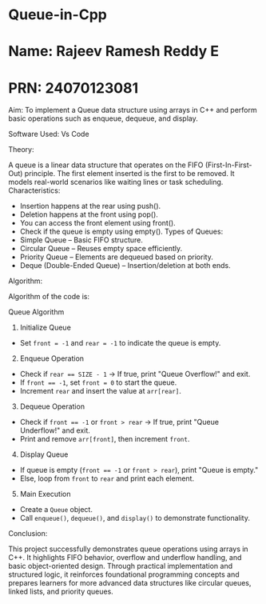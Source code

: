 # Queue-in-Cpp
# Name: Rajeev Ramesh Reddy E
# PRN: 24070123081

Aim: To implement a Queue data structure using arrays in C++ and perform basic operations such as enqueue, dequeue, and display.

Software Used: Vs Code

Theory:

A queue is a linear data structure that operates on the FIFO (First-In-First-Out) principle. The first element inserted is the first to be removed. It models real-world scenarios like waiting lines or task scheduling.
   Characteristics:
- Insertion happens at the rear using push().
- Deletion happens at the front using pop().
- You can access the front element using front().
- Check if the queue is empty using empty().
   Types of Queues:
- Simple Queue – Basic FIFO structure.
- Circular Queue – Reuses empty space efficiently.
- Priority Queue – Elements are dequeued based on priority.
- Deque (Double-Ended Queue) – Insertion/deletion at both ends.

Algorithm:

Algorithm of the code is:

 Queue Algorithm

 1. Initialize Queue
- Set `front = -1` and `rear = -1` to indicate the queue is empty.

 2. Enqueue Operation
- Check if `rear == SIZE - 1` → If true, print "Queue Overflow!" and exit.
- If `front == -1`, set `front = 0` to start the queue.
- Increment `rear` and insert the value at `arr[rear]`.

 3. Dequeue Operation
- Check if `front == -1` or `front > rear` → If true, print "Queue Underflow!" and exit.
- Print and remove `arr[front]`, then increment `front`.

 4. Display Queue
- If queue is empty (`front == -1` or `front > rear`), print "Queue is empty."
- Else, loop from `front` to `rear` and print each element.

 5. Main Execution
- Create a `Queue` object.
- Call `enqueue()`, `dequeue()`, and `display()` to demonstrate functionality.

Conclusion:

This project successfully demonstrates queue operations using arrays in C++. It highlights FIFO behavior, overflow and underflow handling, and basic object-oriented design. Through practical implementation and structured logic, it reinforces foundational programming concepts and prepares learners for more advanced data structures like circular queues, linked lists, and priority queues.


